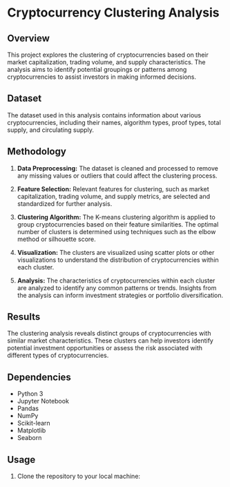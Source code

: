 # Cryptocurrency Clustering Analysis

## Overview

This project explores the clustering of cryptocurrencies based on their market capitalization, trading volume, and supply characteristics. The analysis aims to identify potential groupings or patterns among cryptocurrencies to assist investors in making informed decisions. 

## Dataset

The dataset used in this analysis contains information about various cryptocurrencies, including their names, algorithm types, proof types, total supply, and circulating supply. 

## Methodology

1. **Data Preprocessing:** The dataset is cleaned and processed to remove any missing values or outliers that could affect the clustering process.

2. **Feature Selection:** Relevant features for clustering, such as market capitalization, trading volume, and supply metrics, are selected and standardized for further analysis.

3. **Clustering Algorithm:** The K-means clustering algorithm is applied to group cryptocurrencies based on their feature similarities. The optimal number of clusters is determined using techniques such as the elbow method or silhouette score.

4. **Visualization:** The clusters are visualized using scatter plots or other visualizations to understand the distribution of cryptocurrencies within each cluster.

5. **Analysis:** The characteristics of cryptocurrencies within each cluster are analyzed to identify any common patterns or trends. Insights from the analysis can inform investment strategies or portfolio diversification.

## Results

The clustering analysis reveals distinct groups of cryptocurrencies with similar market characteristics. These clusters can help investors identify potential investment opportunities or assess the risk associated with different types of cryptocurrencies.

## Dependencies

- Python 3
- Jupyter Notebook
- Pandas
- NumPy
- Scikit-learn
- Matplotlib
- Seaborn

## Usage

1. Clone the repository to your local machine:

